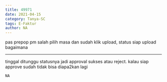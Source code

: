 ```yaml
---
title: 49971
date: 2021-04-15
category: Tanya-SC
tags: E-Faktur
author: NA
---
```


pas prepop pm salah pilih masa dan sudah klik upload, status siap upload bagaimana

---

tinggal ditunggu statusnya jadi approval sukses atau reject. kalau siap approve sudah tidak bisa diapa2kan lagi

`NA`
